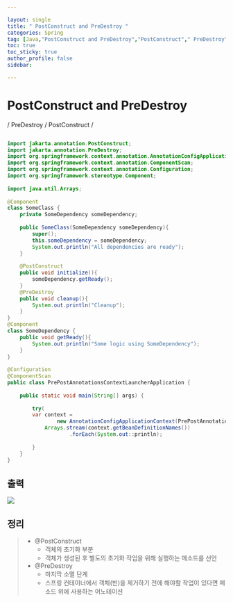 ```yaml
---

layout: single
title: " PostConstruct and PreDestroy "
categories: Spring
tag: [Java,"PostConstruct and PreDestroy","PostConstruct"," PreDestroy"]
toc: true
toc_sticky: true
author_profile: false
sidebar:

---
```

# PostConstruct and PreDestroy
/ PreDestroy / PostConstruct /

```java

import jakarta.annotation.PostConstruct;  
import jakarta.annotation.PreDestroy;  
import org.springframework.context.annotation.AnnotationConfigApplicationContext;  
import org.springframework.context.annotation.ComponentScan;  
import org.springframework.context.annotation.Configuration;  
import org.springframework.stereotype.Component;  
  
import java.util.Arrays;  
  
@Component  
class SomeClass {  
    private SomeDependency someDependency;  
  
    public SomeClass(SomeDependency someDependency){  
        super();  
        this.someDependency = someDependency;  
        System.out.println("All dependencies are ready");  
    }  
  
    @PostConstruct  
    public void initialize(){  
        someDependency.getReady();  
    }  
    @PreDestroy  
    public void cleanup(){  
        System.out.println("Cleanup");  
    }  
}  
@Component  
class SomeDependency {  
    public void getReady(){  
        System.out.println("Some logic using SomeDependency");  
    }  
}  
  
@Configuration  
@ComponentScan  
public class PrePostAnnotationsContextLauncherApplication {  
  
    public static void main(String[] args) {  
  
        try(  
        var context =  
                new AnnotationConfigApplicationContext(PrePostAnnotationsContextLauncherApplication.class)) {  
            Arrays.stream(context.getBeanDefinitionNames())  
                    .forEach(System.out::println);  
  
        }  
    }  
}
```

## 출력

![](https://i.imgur.com/RpkUT63.png)


## 정리

>- @PostConstruct
>	- 객체의 초기화 부분
>	- 객체가 생성된 후 별도의 초기화 작업을 위해 실행하는 메소드를 선언
>- @PreDestroy 
>	- 마지막 소멸 단계
>	- 스프링 컨테이너에서 객체(빈)을 제거하기 전에 해야할 작업이 있다면 메소드 위에 사용하는 어노테이션

